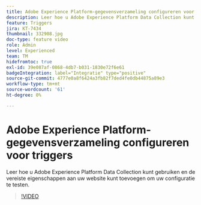 ```yaml
---
title: Adobe Experience Platform-gegevensverzameling configureren voor triggers
description: Leer hoe u Adobe Experience Platform Data Collection kunt gebruiken en de vereiste eigenschappen aan uw website kunt toevoegen om uw configuratie te testen.
feature: Triggers
jira: KT-7434
thumbnail: 332908.jpg
doc-type: feature video
role: Admin
level: Experienced
team: TM
hidefromtoc: true
exl-id: 39e087af-0868-4db7-b031-1830e72f6e61
badgeIntegration: label="Integratie" type="positive"
source-git-commit: 4777e0a8f6424a3fb82f7ded4fe0db44875a89e3
workflow-type: tm+mt
source-wordcount: '61'
ht-degree: 0%

---
```


# Adobe Experience Platform-gegevensverzameling configureren voor triggers

Leer hoe u Adobe Experience Platform Data Collection kunt gebruiken en de vereiste eigenschappen aan uw website kunt toevoegen om uw configuratie te testen.

>[!VIDEO](https://video.tv.adobe.com/v/332908?quality=12&learn=on)
